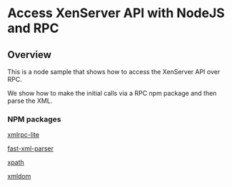 # Access XenServer API with NodeJS and RPC

## Overview

This is a node sample that shows how to access the XenServer API over RPC.

We show how to make the initial calls via a RPC npm package and then parse the XML.

### NPM packages

[xmlrpc-lite](https://www.npmjs.com/package/xmlrpc-lite)

[fast-xml-parser](https://www.npmjs.com/package/fast-xml-parser)

[xpath](https://www.npmjs.com/package/xpath) 

[xmldom](https://www.npmjs.com/package/xmldom)
